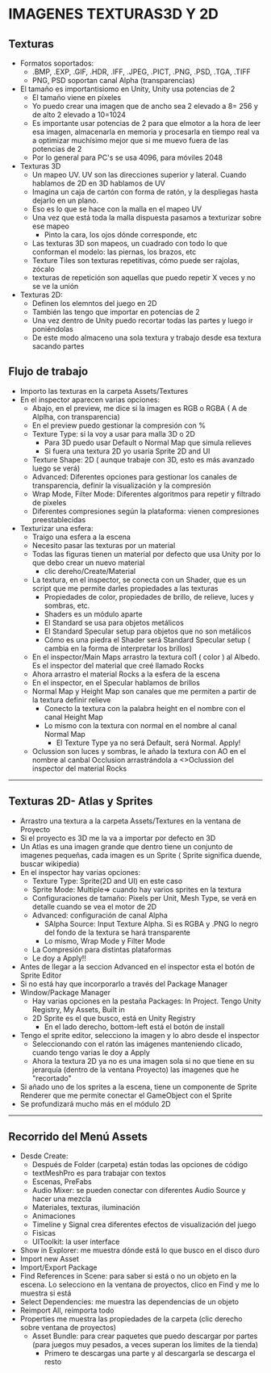 # IMAGENES TEXTURAS3D Y 2D

## Texturas

- Formatos soportados:
    - .BMP, .EXP, .GIF, .HDR, .IFF, .JPEG, .PICT, .PNG, .PSD, .TGA, .TIFF
    - PNG, PSD soportan canal Alpha (transparencias)
- El tamaño es importantisiomo en Unity, Unity usa potencias de 2
    - El tamaño viene en píxeles
    - Yo puedo crear una imagen que de ancho sea 2 elevado a 8= 256 y de alto 2 elevado a 10=1024
    - Es importante usar potencias de 2 para que elmotor a la hora de leer esa imagen, almacenarla en memoria y procesarla en tiempo real va a optimizar muchísimo mejor que si me muevo fuera de las potencias de 2
    - Por lo general para PC's se usa 4096, para móviles 2048
- Texturas 3D
    - Un mapeo UV. UV son las direcciones superior y lateral. Cuando hablamos de 2D en 3D hablamos de UV
    - Imagina un caja de cartón con forma de ratón, y la despliegas hasta dejarlo en un plano.
    - Eso es lo que se hace con la malla en el mapeo UV
    - Una vez que está toda la malla dispuesta pasamos a texturizar sobre ese mapeo
        - Pinto la cara, los ojos dónde corresponde, etc
    - Las texturas 3D son mapeos, un cuadrado con todo lo que conforman el modelo: las piernas, los brazos, etc
    - Texture Tiles son texturas repetitivas, cómo puede ser rajolas, zócalo
    - texturas de repetición son aquellas que puedo repetir X veces y no se ve la unión
- Texturas 2D:
    - Definen los elemntos del juego en 2D
    - También las tengo que importar en potencias de 2
    - Una vez dentro de Unity puedo recortar todas las partes y luego ir poniéndolas
    - De este modo almaceno una sola textura y trabajo desde esa textura sacando partes

## Flujo de trabajo

- Importo las texturas en la carpeta Assets/Textures
- En el inspector aparecen varias opciones:
    - Abajo, en el preview, me dice si la imagen es RGB o RGBA ( A de Alplha, con transparencia)
    - En el preview puedo gestionar la compresión con %
    - Texture Type: si la voy a usar para malla 3D o 2D
        - Para 3D puedo usar Default  o Normal Map que simula relieves
        - Si fuera una textura 2D yo usaría Sprite 2D and UI
    - Texture Shape: 2D ( aunque trabaje con 3D, esto es más avanzado luego se verá)
    - Advanced: Diferentes opciones para gestionar los canales de transparencia, definir la visualización y la compresión
    - Wrap Mode, Filter Mode: Diferentes algoritmos para repetir y filtrado de pixeles
    - Diferentes compresiones según la plataforma: vienen compresiones preestablecidas
- Texturizar una esfera:
    - Traigo una esfera a la escena
    - Necesito pasar las texturas por un material
    - Todas las figuras tienen un material por defecto que usa Unity por lo que debo crear un nuevo material
        - clic dereho/Create/Material
    - La textura, en el inspector, se conecta con un Shader, que es un script que me permite darles propiedades a las texturas
        - Propiedades de color, propiedades de brillo, de relieve, luces y sombras, etc.
        - Shaders es un módulo aparte
        - El Standard se usa para objetos metálicos
        - El Standard Specular setup para objetos que no son metálicos
        - Cómo es una piedra el Shader será Standard Specular setup ( cambia en la forma de interpretar los brillos)
    - En el inspector/Main Maps arrastro la textura col1 ( color ) al Albedo. Es el inspector del material que creé llamado Rocks
    - Ahora arrastro el material Rocks a la esfera de la escena 
    - En el inspector, en el Specular hablamos de brillos
    - Normal Map y Height Map son canales que me permiten a partir de la textura definir relieve
        - Conecto la textura con la palabra height en el nombre con el canal Height Map
        - Lo mismo con la textura con normal en el nombre al canal Normal Map
            - El Texture Type ya no será Default, será Normal. Apply!
    - Oclussion son luces y sombras, le añado la textura con AO en el nombre al canbal Occlusion arrastrándola a <>Oclussion del inspector del material Rocks
----

## Texturas 2D- Atlas y Sprites

- Arrastro una textura a la carpeta Assets/Textures en la ventana de Proyecto
- Si el proyecto es 3D me la va a importar por defecto en 3D
- Un Atlas es una imagen grande que dentro tiene un conjunto de imagenes pequeñas, cada imagen es un Sprite ( Sprite significa duende, buscar wikipedia)
- En el inspector hay varias opciones:
    - Texture Type: Sprite(2D and UI) en este caso
    - Sprite Mode: Multiple=> cuando hay varios sprites en la textura
    - Configuraciones de tamaño: Pixels per Unit, Mesh Type, se verá en detalle cuando se vea el motor de 2D
    - Advanced: configuración de canal Alpha
        - SAlpha Source: Input Texture Alpha. Si es RGBA y .PNG lo negro del fondo de la textura se hará transparente 
        - Lo mismo, Wrap Mode y Filter Mode
    - La Compresión para distintas plataformas
    - Le doy a Apply!!
- Antes de llegar a la seccion Advanced en el inspector esta el botón de Sprite Editor
- Si no está hay que incorporarlo a través del Package Manager
- Window/Package Manager 
    - Hay varias opciones en la pestaña Packages: In Project. Tengo Unity Registry, My Assets, Built in
    - 2D Sprite es el que busco, está en Unity Registry
        - En el lado derecho, bottom-left está el botón de install
- Tengo el sprite editor, selecciono la imagen y lo abro desde el inspector
    - Seleccionando con el ratón las imágenes manteniendo clicado, cuando tengo varias le doy a Apply
    - Ahora la textura 2D ya no es una imagen sola si no que tiene en su jerarquía (dentro de la ventana Proyecto) las imagenes que he "recortado"
- Si añado uno de los sprites a la escena, tiene un componente de Sprite Renderer que me permite conectar el GameObject con el Sprite
- Se profundizará mucho más en el módulo 2D
-----

## Recorrido del Menú Assets

- Desde Create:
    - Después de Folder (carpeta) están todas las opciones de código
    - textMeshPro es para trabajar con textos
    - Escenas, PreFabs
    - Audio Mixer: se pueden conectar con diferentes Audio Source y hacer una mezcla
    - Materiales, texturas, iluminación
    - Animaciones
    - Timeline y Signal crea diferentes efectos de visualización del juego
    - Fisicas
    - UIToolkit: la user interface
- Show in Explorer: me muestra dónde está lo que busco en el disco duro
- Import new Asset
- Import/Export Package
- Find References in Scene: para saber si está o no un objeto en la escena. Lo selecciono en la ventana de proyectos, clico en Find y me lo muestra si está
- Select Dependencies: me muestra las dependencias de un objeto
- Reimport All, reimporta todo
- Properties me muestra las propiedades de la carpeta (clic derecho sobre ventana de proyectos)
    - Asset Bundle: para crear paquetes que puedo descargar por partes (para juegos muy pesados, a veces superan los limites de la tienda)
        - Primero te descargas una parte y al descargarla se descarga el resto

